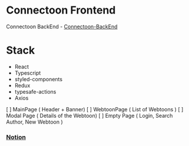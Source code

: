 # Connectoon Frontend

Connectoon BackEnd - [Connectoon-BackEnd](https://github.com/cdbrouk/connectoon-backend)

# Stack

- React
- Typescript
- styled-components
- Redux
- typesafe-actions
- Axios

[ ] MainPage ( Header + Banner)
[ ] WebtoonPage ( List of Webtoons )
[ ] Modal Page ( Details of the Webtoon)
[ ] Empty Page ( Login, Search Author, New Webtoon )

### [Notion](https://www.notion.so/Connectoon-ec2ffbe9174e449a9c847b3c95513a41)
